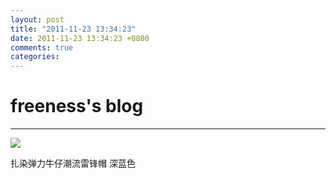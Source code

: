 ```yaml
---
layout: post
title: "2011-11-23 13:34:23"
date: 2011-11-23 13:34:23 +0800
comments: true
categories: 
---
```


# freeness's blog

----------

![](http://okqmqrbgo.bkt.clouddn.com/201111231334231.jpg)

>
扎染弹力牛仔潮流雷锋帽 深蓝色